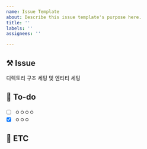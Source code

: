 ```yaml
---
name: Issue Template
about: Describe this issue template's purpose here.
title: ''
labels: ''
assignees: ''

---
```


## ⚒️ Issue
디렉토리 구조 세팅 및 엔티티 세팅

## 📝 To-do
- [ ] ㅇㅇㅇㅇ
- [x] ㅇㅇㅇ

## 📂 ETC
